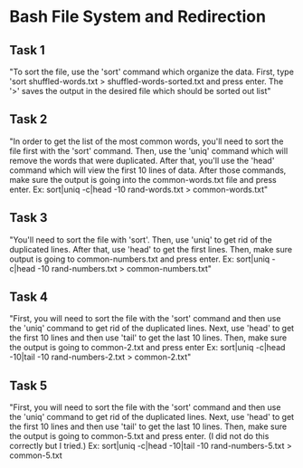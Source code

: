 # Bash File System and Redirection

## Task 1
 
"To sort the file, use the 'sort' command which organize the data.
First, type 'sort shuffled-words.txt > shuffled-words-sorted.txt and press enter.
The '>' saves the output in the desired file which should be sorted out list"

## Task 2

"In order to get the list of the most common words, you'll need to sort the
file first with the 'sort' command. 
Then, use the 'uniq' command which will remove the words that were duplicated. 
After that, you'll use the 'head' command which will view the first 
10 lines of data.
After those commands, make sure the output is going into the common-words.txt file and press enter.
    Ex: sort|uniq -c|head -10 rand-words.txt > common-words.txt"

## Task 3

"You'll need to sort the file with 'sort'.
Then, use 'uniq' to get rid of the duplicated lines.
After that, use 'head' to get the first lines. 
Then, make sure output is going to common-numbers.txt and press enter.
    Ex: sort|uniq -c|head -10 rand-numbers.txt > common-numbers.txt"

## Task 4

"First, you will need to sort the file with the 'sort' command
and then use the 'uniq' command to get rid of the duplicated lines.
Next, use 'head' to get the first 10 lines and then use 'tail' to
get the last 10 lines. 
Then, make sure the output is going to common-2.txt and press enter
    Ex: sort|uniq -c|head -10|tail -10 rand-numbers-2.txt > common-2.txt"

## Task 5

"First, you will need to sort the file with the 'sort' command and
then use the 'uniq' command to get rid of the duplicated lines.
Next, use 'head' to get the first 10 lines and then use 'tail' to
get the last 10 lines.
Then, make sure the output is going to common-5.txt and press enter.
(I did not do this correctly but I tried.)
    Ex: sort|uniq -c|head -10|tail -10 rand-numbers-5.txt > common-5.txt






